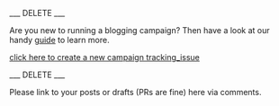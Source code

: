 ___ DELETE ___

Are you new to running a blogging campaign? Then have a look at our handy [guide](https://github.com/rust-community/content-o-tron/blob/master/guides/running_a_campaign.md) to learn more.

[click here to create a new campaign tracking_issue](https://github.com/rust-community/content-o-tron/issues/new?template=new_campaign.md&title=Tracking:+__NAME_OF_CAMPAIGN__&labels=campaign)

___ DELETE ___

Please link to your posts or drafts (PRs are fine) here via comments.
